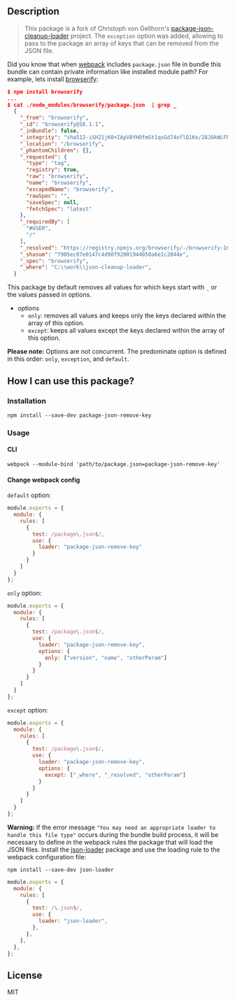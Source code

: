 ## Description

> This package is a fork of Christoph von Gellhorn's [package-json-cleanup-loader][1] project. The `exception` option was added, allowing to pass to the package an array of keys that can be removed from the JSON file.

Did you know that when [webpack][2] includes `package.json` file in bundle this bundle can contain private information like installed module path?
For example, lets install [browserify][3]:

```json
$ npm install browserify
...
$ cat ./node_modules/browserify/package.json  | grep _
  {
    "_from": "browserify",
    "_id": "browserify@16.1.1",
    "_inBundle": false,
    "_integrity": "sha512-iSH21jK0+IApV8YHOfmGt1qsGd74oflQ1Ko/28JOkWLFNBngAQfKb6WYIJ9CufH8vycqKX1sYU3y7ZrVhwevAg==",
    "_location": "/browserify",
    "_phantomChildren": {},
    "_requested": {
      "type": "tag",
      "registry": true,
      "raw": "browserify",
      "name": "browserify",
      "escapedName": "browserify",
      "rawSpec": "",
      "saveSpec": null,
      "fetchSpec": "latest"
    },
    "_requiredBy": [
      "#USER",
      "/"
    ],
    "_resolved": "https://registry.npmjs.org/browserify/-/browserify-16.1.1.tgz",
    "_shasum": "7905ec07e0147c4d90f92001944050a6e1c2844e",
    "_spec": "browserify",
    "_where": "C:\\work\\json-cleanup-loader",
  }
```

This package by default removes all values for which keys start with `_` or the values passed in options.

- options
  - `only`: removes all values and keeps only the keys declared within the array of this option.
  - `except`: keeps all values except the keys declared within the array of this option.

**Please note:** Options are not concurrent. The predominate option is defined in this order: `only`, `exception`, and `default`.

## How I can use this package?

### Installation

`npm install --save-dev package-json-remove-key`

### Usage

#### CLI

`webpack --module-bind 'path/to/package.json=package-json-remove-key'`

#### Change webpack config

`default` option:

```javascript
module.exports = {
  module: {
    rules: [
      {
        test: /package\.json$/,
        use: {
          loader: "package-json-remove-key"
        }
      }
    ]
  }
};
```

`only` option:

```javascript
module.exports = {
  module: {
    rules: [
      {
        test: /package\.json$/,
        use: {
          loader: "package-json-remove-key",
          options: {
            only: ["version", "name", "otherParam"]
          }
        }
      }
    ]
  }
};
```

`except` option:

```javascript
module.exports = {
  module: {
    rules: [
      {
        test: /package\.json$/,
        use: {
          loader: "package-json-remove-key",
          options: {
            except: ["_where", "_resolved", "otherParam"]
          }
        }
      }
    ]
  }
};
```

**Warning:** If the error message `"You may need an appropriate loader to handle this file type"` occurs during the bundle build process, it will be necessary to define in the webpack rules the package that will load the JSON files. Install the [json-loader][4] package and use the loading rule to the webpack configuration file:

`npm install --save-dev json-loader`

```javascript
module.exports = {
  module: {
    rules: [
      {
        test: /\.json$/,
        use: {
          loader: "json-loader",
        },
      },
    ],
  },
};
```

## License

MIT

[1]: https://github.com/headfire94/package-json-cleanup-loader
[2]: https://github.com/webpack/webpack
[3]: https://github.com/browserify/browserify
[4]: https://github.com/webpack-contrib/json-loader
